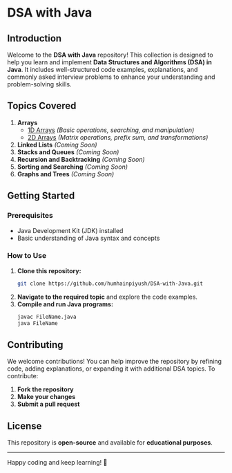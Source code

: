 # DSA with Java

## Introduction

Welcome to the **DSA with Java** repository! This collection is designed to help you learn and implement **Data Structures and Algorithms (DSA) in Java**. It includes well-structured code examples, explanations, and commonly asked interview problems to enhance your understanding and problem-solving skills.

## Topics Covered

1. **Arrays**
   - [1D Arrays](./1D-Array/README.md) *(Basic operations, searching, and manipulation)*
   - [2D Arrays](./2D-Array/README.md) *(Matrix operations, prefix sum, and transformations)*
2. **Linked Lists** *(Coming Soon)*
3. **Stacks and Queues** *(Coming Soon)*
4. **Recursion and Backtracking** *(Coming Soon)*
5. **Sorting and Searching** *(Coming Soon)*
6. **Graphs and Trees** *(Coming Soon)*

## Getting Started

### Prerequisites

- Java Development Kit (JDK) installed
- Basic understanding of Java syntax and concepts

### How to Use

1. **Clone this repository:**
   ```bash
   git clone https://github.com/humhainpiyush/DSA-with-Java.git
   ```
2. **Navigate to the required topic** and explore the code examples.
3. **Compile and run Java programs:**
   ```bash
   javac FileName.java
   java FileName
   ```

## Contributing

We welcome contributions! You can help improve the repository by refining code, adding explanations, or expanding it with additional DSA topics. To contribute:
1. **Fork the repository**
2. **Make your changes**
3. **Submit a pull request**

## License

This repository is **open-source** and available for **educational purposes**.

---

Happy coding and keep learning! 🚀

